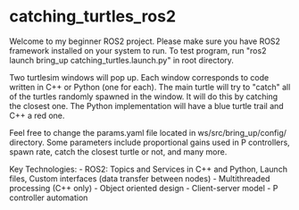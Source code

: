 # catching_turtles_ros2

Welcome to my beginner ROS2 project. Please make sure you have ROS2 framework installed on your system to run.
To test program, run "ros2 launch bring_up catching_turtles.launch.py" in root directory.

Two turtlesim windows will pop up. Each window corresponds to code written in C++ or Python (one for each). The main turtle
will try to "catch" all of the turtles randomly spawned in the window. It will do this by catching the closest one. The Python
implementation will have a blue turtle trail and C++ a red one.

Feel free to change the params.yaml file located in ws/src/bring_up/config/ directory. Some parameters include proportional gains used in
P controllers, spawn rate, catch the closest turtle or not, and many more.

Key Technologies:
     - ROS2:
          Topics and Services in C++ and Python,
          Launch files,
          Custom interfaces (data transfer between nodes)
     - Multithreaded processing (C++ only)
     - Object oriented design
     - Client-server model
     - P controller automation
